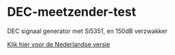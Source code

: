 # DEC-meetzender-test
DEC signaal generator met Si5351, en 150dB verzwakker
<p><a href=""https://github.com/costonisp/DEC-meetzender-test/blob/master/Ne3derlands.md>Klik hier voor de Nederlandse versie </a></p>
